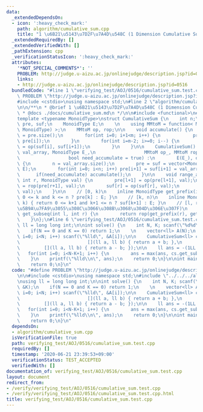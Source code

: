 ```yaml
---
data:
  _extendedDependsOn:
  - icon: ':heavy_check_mark:'
    path: algorithm/cumulative_sum.cpp
    title: "1 \u6B21\u5143\u7D2F\u7A4D\u548C (1 Dimension Cumulative Sum)"
  _extendedRequiredBy: []
  _extendedVerifiedWith: []
  _pathExtension: cpp
  _verificationStatusIcon: ':heavy_check_mark:'
  attributes:
    '*NOT_SPECIAL_COMMENTS*': ''
    PROBLEM: http://judge.u-aizu.ac.jp/onlinejudge/description.jsp?id=0516
    links:
    - http://judge.u-aizu.ac.jp/onlinejudge/description.jsp?id=0516
  bundledCode: "#line 1 \"verifying_test/AOJ/0516/cumulative_sum.test.cpp\"\n#define\
    \ PROBLEM \"http://judge.u-aizu.ac.jp/onlinejudge/description.jsp?id=0516\"\n\n\
    #include <cstdio>\nusing namespace std;\n#line 2 \"algorithm/cumulative_sum.cpp\"\
    \n\n/**\n * @brief 1 \u6B21\u5143\u7D2F\u7A4D\u548C (1 Dimension Cumulative Sum)\n\
    \ * @docs ./docs/cumulative_sum.md\n */\n\n#include <functional>\n#include <vector>\n\
    template <typename MonoidType>\nstruct CumulativeSum {\n    int n;\n    vector<MonoidType>\
    \ pre, suf;\n    MonoidType E;\n    \n    using MMtoM = function< MonoidType(MonoidType,\
    \ MonoidType) >;\n    MMtoM op, rop;\n\n    void accumulate() {\n        int m\
    \ = pre.size();\n        for(int i=0; i+1<m; i++) {\n            pre[i+1] = op(pre[i+1],\
    \ pre[i]);\n        }\n        for(int i=m-2; i>=0; i--) {\n            suf[i]\
    \ = op(suf[i], suf[i+1]);\n        }\n    }\n\n    CumulativeSum() {}\n    CumulativeSum(vector<MonoidType>\
    \ val_array, MonoidType E_,\n                  MMtoM op_, MMtoM rop_ = MMtoM(),\n\
    \                  bool need_accumulate = true) :\n        E(E_), op(op_), rop(rop_)\
    \ {\n        n = val_array.size();\n        pre = suf = vector<MonoidType>(n+2,\
    \ E);\n        for(int i=0; i<n; i++) pre[i+1] = suf[i+1] = val_array[i];\n  \
    \      if(need_accumulate) accumulate();\n    }\n\n    void range_apply(int l,\
    \ int r, MonoidType val) {\n        pre[l+1] = op(pre[l+1], val);\n        pre[r+1]\
    \ = rop(pre[r+1], val);\n        suf[r] = op(suf[r], val);\n        suf[l] = rop(suf[l],\
    \ val);\n    }\n\n    // [0, k)\n    inline MonoidType get_prefix(int k) { return\
    \ 0 <= k and k <= n ? pre[k] : E; }\n    // [k, n)\n    inline MonoidType get_suffix(int\
    \ k) { return 0 <= k+1 and k+1 <= n ? suf[k+1] : E; }\n    // [l, r) (rop \u304C\
    \u5B9A\u7FA9\u3055\u308C\u3066\u308B\u3068\u304D\u306E\u307F)\n    inline MonoidType\
    \ get_subseq(int l, int r) {\n        return rop(get_prefix(r), get_prefix(l));\n\
    \    }\n};\n#line 6 \"verifying_test/AOJ/0516/cumulative_sum.test.cpp\"\nusing\
    \ ll = long long int;\n\nint solve() {\n    int N, K; scanf(\"%d%d\", &N, &K);\n\
    \    if(N == 0 and K == 0) return 1;\n    \n    vector<ll> A(N);\n    for(int\
    \ i=0; i<N; i++) scanf(\"%lld\", &A[i]);\n\n    CumulativeSum<ll> cs(A, 0LL,\n\
    \                         [](ll a, ll b) { return a + b; },\n                \
    \         [](ll a, ll b) { return a - b; });\n\n    ll ans = -(1LL << 60);\n \
    \   for(int i=0; i<N-K+1; i++) {\n        ans = max(ans, cs.get_subseq(i, i+K));\n\
    \    }\n    printf(\"%lld\\n\", ans);\n    return 0;\n}\n\nint main() {\n    while(!solve());\n\
    \    return 0;\n}\n"
  code: "#define PROBLEM \"http://judge.u-aizu.ac.jp/onlinejudge/description.jsp?id=0516\"\
    \n\n#include <cstdio>\nusing namespace std;\n#include \"../../../algorithm/cumulative_sum.cpp\"\
    \nusing ll = long long int;\n\nint solve() {\n    int N, K; scanf(\"%d%d\", &N,\
    \ &K);\n    if(N == 0 and K == 0) return 1;\n    \n    vector<ll> A(N);\n    for(int\
    \ i=0; i<N; i++) scanf(\"%lld\", &A[i]);\n\n    CumulativeSum<ll> cs(A, 0LL,\n\
    \                         [](ll a, ll b) { return a + b; },\n                \
    \         [](ll a, ll b) { return a - b; });\n\n    ll ans = -(1LL << 60);\n \
    \   for(int i=0; i<N-K+1; i++) {\n        ans = max(ans, cs.get_subseq(i, i+K));\n\
    \    }\n    printf(\"%lld\\n\", ans);\n    return 0;\n}\n\nint main() {\n    while(!solve());\n\
    \    return 0;\n}\n"
  dependsOn:
  - algorithm/cumulative_sum.cpp
  isVerificationFile: true
  path: verifying_test/AOJ/0516/cumulative_sum.test.cpp
  requiredBy: []
  timestamp: '2020-06-21 23:39:53+09:00'
  verificationStatus: TEST_ACCEPTED
  verifiedWith: []
documentation_of: verifying_test/AOJ/0516/cumulative_sum.test.cpp
layout: document
redirect_from:
- /verify/verifying_test/AOJ/0516/cumulative_sum.test.cpp
- /verify/verifying_test/AOJ/0516/cumulative_sum.test.cpp.html
title: verifying_test/AOJ/0516/cumulative_sum.test.cpp
---
```

